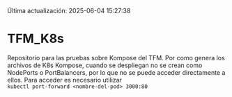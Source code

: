 Última actualización: 2025-06-04 15:27:38

# TFM_K8s
Repositorio para las pruebas sobre Kompose del TFM.
Por como genera los archivos de K8s Kompose, cuando se despliegan no se crean como NodePorts o PortBalancers, por lo que no se puede acceder directamente a ellos. Para acceder es necesario utilizar  
`kubectl port-forward <nombre-del-pod> 3000:80`



